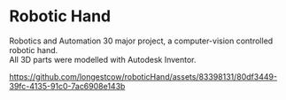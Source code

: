 # Robotic Hand  
Robotics and Automation 30 major project, a computer-vision controlled robotic hand.  
All 3D parts were modelled with Autodesk Inventor.  

https://github.com/longestcow/roboticHand/assets/83398131/80df3449-39fc-4135-91c0-7ac6908e143b

